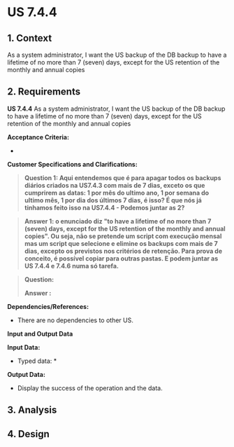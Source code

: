 # US 7.4.4


## 1. Context


As a system administrator, I want the US backup of the DB backup to have a lifetime of no more than 7 (seven) days, except for the US retention of the monthly and annual copies

## 2. Requirements

**US 7.4.4** As a system administrator, I want the US backup of the DB backup to have a lifetime of no more than 7 (seven) days, except for the US retention of the monthly and annual copies


**Acceptance Criteria:**

-

**Customer Specifications and Clarifications:**

> **Question 1: Aqui entendemos que é para apagar todos os backups diários criados na US7.4.3 com mais de 7 dias, exceto os que cumprirem as datas: 1 por mês do ultimo ano, 1 por semana do ultimo mês, 1 por dia dos últimos 7 dias, é isso? É que nós já tinhamos feito isso na US7.4.4 - Podemos juntar as 2?**

>**Answer 1:  o enunciado diz "to have a lifetime of no more than 7 (seven) days, except for the US retention of the monthly and annual copies". Ou seja, não se pretende um script com execução mensal mas um script que selecione e elimine os backups com mais de 7 dias, excepto os previstos nos critérios de retenção. Para prova de conceito, é possível copiar para outras pastas. E podem juntar as US 7.4.4 e 7.4.6 numa só tarefa.**

> **Question:**
>
>**Answer :**

**Dependencies/References:**

* There are no dependencies to other US.

**Input and Output Data**

**Input Data:**

* Typed data:
  *


**Output Data:**
* Display the success of the operation and the data.


## 3. Analysis


## 4. Design

[//]: # (### 4.2. Class Diagram)

[//]: # ()
[//]: # (![a class diagram]&#40;us1000-class-diagram.svg "A Class Diagram"&#41;)
[//]: # ()
[//]: # (### 4.3. Applied Patterns)

[//]: # ()
[//]: # (### 4.4. Tests)

[//]: # ()
[//]: # (Include here the main tests used to validate the functionality. Focus on how they relate to the acceptance criteria.)

[//]: # ()
[//]: # ()
[//]: # ()
[//]: # (**Before Tests** **Setup of Dummy Users**)

[//]: # ()
[//]: # (```)

[//]: # (    public static SystemUser dummyUser&#40;final String email, final Role... roles&#41; {)

[//]: # (        final SystemUserBuilder userBuilder = new SystemUserBuilder&#40;new NilPasswordPolicy&#40;&#41;, new PlainTextEncoder&#40;&#41;&#41;;)

[//]: # (        return userBuilder.with&#40;email, "duMMy1", "dummy", "dummy", email&#41;.build&#40;&#41;;)

[//]: # (    })

[//]: # ()
[//]: # (    public static SystemUser crocodileUser&#40;final String email, final Role... roles&#41; {)

[//]: # (        final SystemUserBuilder userBuilder = new SystemUserBuilder&#40;new NilPasswordPolicy&#40;&#41;, new PlainTextEncoder&#40;&#41;&#41;;)

[//]: # (        return userBuilder.with&#40;email, "CroC1_", "Crocodile", "SandTomb", email&#41;.withRoles&#40;roles&#41;.build&#40;&#41;;)

[//]: # (    })

[//]: # ()
[//]: # (    private SystemUser getNewUserFirst&#40;&#41; {)

[//]: # (        return dummyUser&#40;"dummy@gmail.com", Roles.ADMIN&#41;;)

[//]: # (    })

[//]: # ()
[//]: # (    private SystemUser getNewUserSecond&#40;&#41; {)

[//]: # (        return crocodileUser&#40;"crocodile@gmail.com", Roles.OPERATOR&#41;;)

[//]: # (    })

[//]: # ()
[//]: # (```)

[//]: # ()
[//]: # (**Test 1:** *Verifies if Users are equals*)

[//]: # ()
[//]: # ()
[//]: # (```)

[//]: # (@Test)

[//]: # (public void verifyIfUsersAreEquals&#40;&#41; {)

[//]: # (    assertTrue&#40;getNewUserFirst&#40;&#41;.equals&#40;getNewUserFirst&#40;&#41;&#41;&#41;;)

[//]: # (})

[//]: # (````)

[//]: # ()
[//]: # (## 5. Implementation)

[//]: # ()
[//]: # ()
[//]: # (### Methods in the UsersController)

[//]: # (* **public async Task<ActionResult<UserDto>> Create&#40;CreatingUserDto dto&#41;**  this method creates a user)

[//]: # ()
[//]: # ()
[//]: # ()
[//]: # (## 6. Integration/Demonstration)

[//]: # ()


[//]: # (## 7. Observations)

[//]: # ()
[//]: # (*This section should be used to include any content that does not fit any of the previous sections.*)

[//]: # ()
[//]: # (*The team should present here, for instance, a critical perspective on the developed work including the analysis of alternative solutions or related works*)

[//]: # ()
[//]: # (*The team should include in this section statements/references regarding third party works that were used in the development this work.*)
